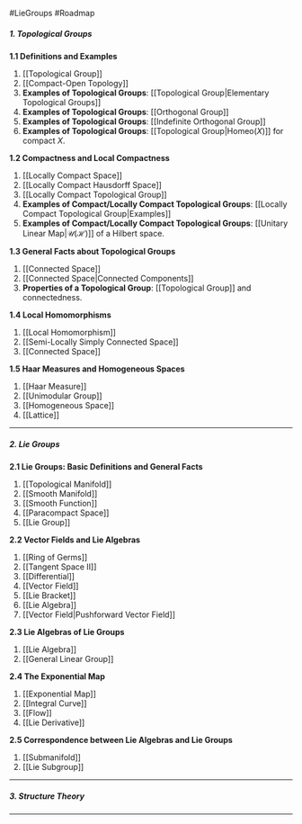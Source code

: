 #LieGroups #Roadmap 

##### 1. Topological Groups
**1.1 Definitions and Examples**
1. [[Topological Group]]
2. [[Compact-Open Topology]]
3. **Examples of Topological Groups**: [[Topological Group|Elementary Topological Groups]]
4. **Examples of Topological Groups**: [[Orthogonal Group]]
5. **Examples of Topological Groups**: [[Indefinite Orthogonal Group]]
6. **Examples of Topological Groups**: [[Topological Group|$\text{Homeo}(X)$]] for compact $X$.
   
**1.2 Compactness and Local Compactness**
1. [[Locally Compact Space]]
2. [[Locally Compact Hausdorff Space]]
3. [[Locally Compact Topological Group]]
4. **Examples of Compact/Locally Compact Topological Groups**: [[Locally Compact Topological Group|Examples]]
5. **Examples of Compact/Locally Compact Topological Groups**: [[Unitary Linear Map|$\mathcal{U}(\mathcal{H})$]] of a Hilbert space.

**1.3 General Facts about Topological Groups**
1. [[Connected Space]]
2. [[Connected Space|Connected Components]]
3. **Properties of a Topological Group**: [[Topological Group]] and connectedness.

**1.4 Local Homomorphisms**
1. [[Local Homomorphism]]
2. [[Semi-Locally Simply Connected Space]]
3. [[Connected Space]]

**1.5 Haar Measures and Homogeneous Spaces**
1. [[Haar Measure]]
2. [[Unimodular Group]]
3. [[Homogeneous Space]]
4. [[Lattice]]
---

##### 2. Lie Groups
**2.1 Lie Groups: Basic Definitions and General Facts**
1. [[Topological Manifold]]
2. [[Smooth Manifold]]
3. [[Smooth Function]]
4. [[Paracompact Space]]
5. [[Lie Group]]

**2.2 Vector Fields and Lie Algebras**
1. [[Ring of Germs]]
2. [[Tangent Space II]]
3. [[Differential]]
4. [[Vector Field]]
5. [[Lie Bracket]]
6. [[Lie Algebra]]
7. [[Vector Field|Pushforward Vector Field]]

**2.3 Lie Algebras of Lie Groups**
1. [[Lie Algebra]]
2. [[General Linear Group]]

**2.4 The Exponential Map**
1. [[Exponential Map]]
2. [[Integral Curve]]
3. [[Flow]]
4. [[Lie Derivative]]

**2.5 Correspondence between Lie Algebras and Lie Groups**
1. [[Submanifold]]
2. [[Lie Subgroup]]
---
##### 3. Structure Theory
---